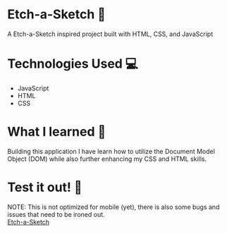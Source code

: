 # Etch-a-Sketch :pencil:
A Etch-a-Sketch inspired project built with HTML, CSS, and JavaScript

# Technologies Used :computer:
- JavaScript
- HTML
- CSS

# What I learned :shrug:
Building this application I have learn how to utilize the Document Model Object (DOM) while also further enhancing my CSS and HTML skills.

# Test it out! :eyes:
NOTE: This is not optimized for mobile (yet), there is also some bugs and issues that need to be ironed out. <br>
[Etch-a-Sketch](https://sdubonsa.github.io/etch-a-sketch/)
